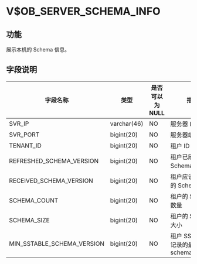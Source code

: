 V$OB_SERVER_SCHEMA_INFO 
============================================


功能 
-----------

展示本机的 Schema 信息。

字段说明 
-------------



|          **字段名称**          |   **类型**    | **是否可以为 NULL** |              **描述**              |
|----------------------------|-------------|----------------|----------------------------------|
| SVR_IP                     | varchar(46) | NO             | 服务器 IP 地址                        |
| SVR_PORT                   | bigint(20)  | NO             | 服务器端口号                           |
| TENANT_ID                  | bigint(20)  | NO             | 租户 ID                            |
| REFRESHED_SCHEMA_VERSION   | bigint(20)  | NO             | 租户已刷新的 Schema 版本                 |
| RECEIVED_SCHEMA_VERSION    | bigint(20)  | NO             | 租户应该要刷新的 Schema 版本               |
| SCHEMA_COUNT               | bigint(20)  | NO             | 租户的 Schema 数量                    |
| SCHEMA_SIZE                | bigint(20)  | NO             | 租户的 Schema 大小                    |
| MIN_SSTABLE_SCHEMA_VERSION | bigint(20)  | NO             | 租户 SSTable 上记录的最小 schema_version |




